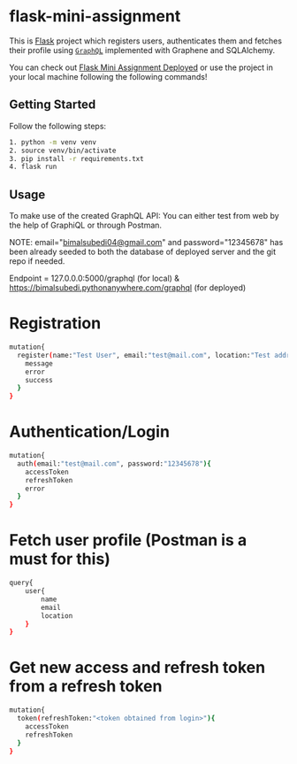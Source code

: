 # flask-mini-assignment
This is [Flask](https://flask.palletsprojects.com/) project which registers users, authenticates them and fetches their profile using [`GraphQL`](https://graphql.org/) implemented with Graphene and SQLAlchemy.

You can check out [Flask Mini Assignment Deployed](https://bimalsubedi.pythonanywhere.com/graphql) or use the project in your local machine following the following commands!


## Getting Started

Follow the following steps:

```bash
1. python -m venv venv
2. source venv/bin/activate
3. pip install -r requirements.txt
4. flask run
```

## Usage

To make use of the created GraphQL API:
You can either test from web by the help of GraphiQL or through Postman. 

NOTE: email="bimalsubedi04@gmail.com" and password="12345678" has been already seeded to both the database of deployed server and the git repo if needed.

Endpoint = 127.0.0.0:5000/graphql (for local) & https://bimalsubedi.pythonanywhere.com/graphql (for deployed)

# Registration

```bash
mutation{
  register(name:"Test User", email:"test@mail.com", location:"Test address", password:"12345678", confirmPassword:"12345678"){
  	message
    error
    success
  }
}
```

# Authentication/Login

```bash
mutation{
  auth(email:"test@mail.com", password:"12345678"){
  	accessToken
    refreshToken
    error
  }
}
```

# Fetch user profile (Postman is a must for this)

```bash
query{
    user{
        name
        email
        location
    }
}
```

# Get new access and refresh token from a refresh token

```bash
mutation{
  token(refreshToken:"<token obtained from login>"){
  	accessToken
    refreshToken
  }
}
```